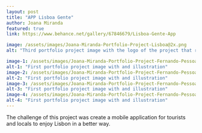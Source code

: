 ```yaml
---
layout: post
title: "APP Lisboa Gente"
author: Joana Miranda
featured: true
link: https://www.behance.net/gallery/67846679/Lisboa-Gente-App

image: /assets/images/Joana-Miranda-Portfolio-Project-Lisboa@2x.png
alt: "Third portfolio project image with the logo of the project that represents Lisbon"

image-1: /assets/images/Joana-Miranda-Portfolio-Project-Fernando-Pessoa@2x.png
alt-1: "First portfolio project image with and illustration"
image-2: /assets/images/Joana-Miranda-Portfolio-Project-Fernando-Pessoa@2x.png
alt-2: "First portfolio project image with and illustration"
image-3: /assets/images/Joana-Miranda-Portfolio-Project-Fernando-Pessoa@2x.png
alt-3: "First portfolio project image with and illustration"
image-4: /assets/images/Joana-Miranda-Portfolio-Project-Fernando-Pessoa@2x.png
alt-4: "First portfolio project image with and illustration"
---
```


The challenge of this project was create a mobile application for tourists and locals to enjoy Lisbon in a better way.
